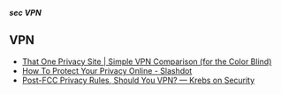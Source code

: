 _**sec VPN**_

## VPN

- [That One Privacy Site | Simple VPN Comparison (for the Color Blind)](https://thatoneprivacysite.net/simple-vpn-comparison-for-the-color-blind/)
- [How To Protect Your Privacy Online - Slashdot](https://yro.slashdot.org/story/17/04/02/1625221/how-to-protect-your-privacy-online)
- [Post-FCC Privacy Rules, Should You VPN? — Krebs on Security](https://krebsonsecurity.com/2017/03/post-fcc-privacy-rules-should-you-vpn/)
